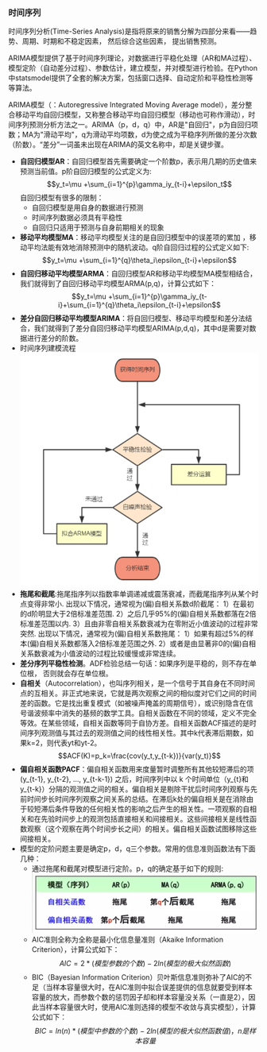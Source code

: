 ### 时间序列

时间序列分析(Time-Series Analysis)是指将原来的销售分解为四部分来看——趋势、周期、时期和不稳定因素， 然后综合这些因素， 提出销售预测。

ARIMA模型提供了基于时间序列理论，对数据进行平稳化处理（AR和MA过程）、模型定阶（自动差分过程）、参数估计，建立模型，并对模型进行检验。在Python中statsmodel提供了全套的解决方案，包括窗口选择、自动定阶和平稳性检测等等算法。

ARIMA模型（：Autoregressive Integrated Moving Average model），差分整合移动平均自回归模型，又称整合移动平均自回归模型（移动也可称作滑动），时间序列预测分析方法之一。ARIMA（p，d，q）中，AR是"自回归"，p为自回归项数；MA为"滑动平均"，q为滑动平均项数，d为使之成为平稳序列所做的差分次数（阶数）。“差分”一词虽未出现在ARIMA的英文名称中，却是关键步骤。
- **自回归模型AR**：自回归模型首先需要确定一个阶数p，表示用几期的历史值来预测当前值。p阶自回归模型的公式定义为:
  $$y_t=\mu +\sum_{i=1}^{p}\gamma_iy_{t-i}+\epsilon_t$$
  自回归模型有很多的限制：
  - 自回归模型是用自身的数据进行预测
  - 时间序列数据必须具有平稳性
  - 自回归只适用于预测与自身前期相关的现象
- **移动平均模型MA**：移动平均模型关注的是自回归模型中的误差项的累加 ，移动平均法能有效地消除预测中的随机波动。q阶自回归过程的公式定义如下:
  $$y_t=\mu +\sum_{i=1}^{q}\theta_i\epsilon_{t-i}+\epsilon$$
- **自回归移动平均模型ARMA**：自回归模型AR和移动平均模型MA模型相结合，我们就得到了自回归移动平均模型ARMA(p,q)，计算公式如下：
  $$y_t=\mu +\sum_{i=1}^{p}\gamma_iy_{t-i}+\sum_{i=1}^{q}\theta_i\epsilon_{t-i}+\epsilon$$
- **差分自回归移动平均模型ARIMA**：将自回归模型、移动平均模型和差分法结合，我们就得到了差分自回归移动平均模型ARIMA(p,d,q)，其中d是需要对数据进行差分的阶数。
- 时间序列建模流程![时间序列建模流程](/assets/timeseries.png)
- **拖尾和截尾**:拖尾指序列以指数率单调递减或震荡衰减，而截尾指序列从某个时点变得非常小.
出现以下情况，通常视为(偏)自相关系数d阶截尾：
1）在最初的d阶明显大于2倍标准差范围.
2）之后几乎95%的(偏)自相关系数都落在2倍标准差范围以内.
3）且由非零自相关系数衰减为在零附近小值波动的过程非常突然.
出现以下情况，通常视为(偏)自相关系数拖尾：
1）如果有超过5%的样本(偏)自相关系数都落入2倍标准差范围之外.
2）或者是由显著非0的(偏)自相关系数衰减为小值波动的过程比较缓慢或非常连续。
- **差分序列平稳性检测**。ADF检验总结一句话：如果序列是平稳的，则不存在单位根， 否则就会存在单位根。
- **自相关**（Autocorrelation），也叫序列相关，是一个信号于其自身在不同时间点的互相关。非正式地来说，它就是两次观察之间的相似度对它们之间的时间差的函数。它是找出重复模式（如被噪声掩盖的周期信号），或识别隐含在信号谐波频率中消失的基频的数学工具。自相关函数在不同的领域，定义不完全等效。在某些领域，自相关函数等同于自协方差。自相关函数ACF描述的是时间序列观测值与其过去的观测值之间的线性相关性。其中k代表滞后期数，如果k=2，则代表yt和yt-2。
$$ACF(K)=p_k=\frac{cov(y_t,y_{t-k})}{var(y_t)}$$
- **偏自相关函数PACF**：偏自相关函数用来度量暂时调整所有其他较短滞后的项 (y_{t-1}, y_{t-2}, ..., y_{t-k-1}) 之后，时间序列中以 k 个时间单位（y_{t}和y_{t-k}）分隔的观测值之间的相关。偏自相关是剔除干扰后时间序列观察与先前时间步长时间序列观察之间关系的总结。在滞后k处的偏自相关是在消除由于较短滞后条件导致的任何相关性的影响之后产生的相关性。一项观察的自相关和在先验时间步上的观测包括直接相关和间接相关。这些间接相关是线性函数观察（这个观察在两个时间步长之间）的相关。偏自相关函数试图移除这些间接相关。
- 模型的定阶问题主要是确定p，d，q三个参数。常用的信息准则函数法有下面几种：
  - 通过拖尾和截尾对模型进行定阶。p，q的确定基于如下的规则:      ![](/assets/ARIMA.jpg)
  - AIC准则全称为全称是最小化信息量准则（Akaike Information Criterion），计算公式如下：
$$ AIC = 2 *(模型参数的个数)-2ln(模型的极大似然函数) $$
  - BIC（Bayesian Information Criterion）贝叶斯信息准则弥补了AIC的不足（当样本容量很大时，在AIC准则中拟合误差提供的信息就要受到样本容量的放大，而参数个数的惩罚因子却和样本容量没关系（一直是2），因此当样本容量很大时，使用AIC准则选择的模型不收敛与真实模型），计算公式如下：
$$ BIC = ln(n) * (模型中参数的个数) - 2ln(模型的极大似然函数值)，n是样本容量 $$
